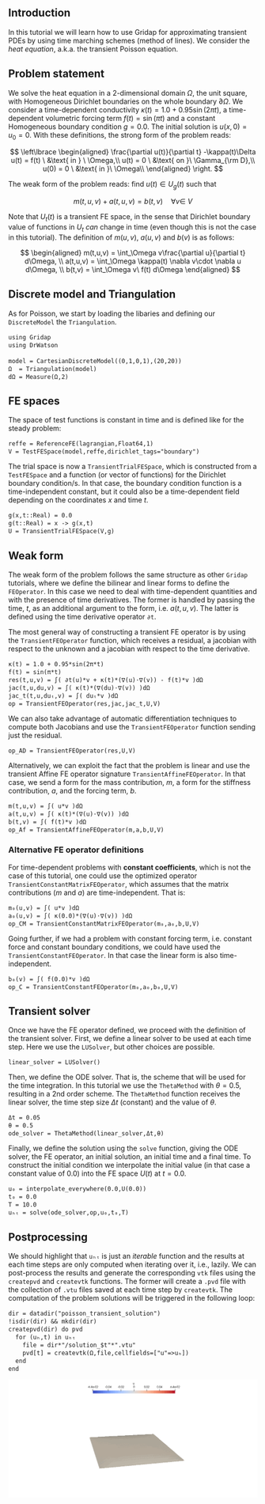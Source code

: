 <!--This file was generated, do not modify it.-->
## Introduction

In this tutorial we will learn how to use Gridap for approximating transient PDEs by using time marching schemes (method of lines). We consider the *heat equation*, a.k.a. the transient Poisson equation.

## Problem statement

We solve the heat equation in a 2-dimensional domain $\Omega$, the unit square, with Homogeneous Dirichlet boundaries on the whole boundary $\partial \Omega$. We consider a time-dependent conductivity $\kappa(t)=1.0 + 0.95\sin(2\pi t)$, a time-dependent volumetric forcing term $f(t) = \sin(\pi t)$ and a constant Homogeneous boundary condition $g = 0.0$. The initial solution is $u(x,0) = u_0 = 0$. With these definitions, the strong form of the problem reads:

$$
\left\lbrace
\begin{aligned}
\frac{\partial u(t)}{\partial t} -\kappa(t)\Delta u(t) = f(t)  \ &\text{ in } \ \Omega,\\
u(t) = 0 \ &\text{ on }\ \Gamma_{\rm D},\\
u(0) = 0 \ &\text{ in }\ \Omega\\
\end{aligned}
\right.
$$

The weak form of the problem reads: find $u(t)\in U_g(t)$ such that

$$
m(t,u,v) + a(t,u,v) = b(t,v)\quad \forall v\in \ V
$$

Note that $U_t(t)$ is a transient FE space, in the sense that Dirichlet boundary value of functions in $U_t$ _can_ change in time (even though this is not the case in this tutorial). The definition of $m(u,v)$, $a(u,v)$ and $b(v)$ is as follows:

$$
\begin{aligned}
m(t,u,v) = \int_\Omega v\frac{\partial u}{\partial t} d\Omega, \\
a(t,u,v) = \int_\Omega \kappa(t) \nabla v\cdot \nabla u d\Omega, \\
b(t,v) = \int_\Omega v\ f(t) d\Omega
\end{aligned}
$$

## Discrete model and Triangulation

As for Poisson, we start by loading the libaries and defining our `DiscreteModel` the `Triangulation`.

````julia:ex1
using Gridap
using DrWatson

model = CartesianDiscreteModel((0,1,0,1),(20,20))
Ω  = Triangulation(model)
dΩ = Measure(Ω,2)
````

## FE spaces

The space of test functions is constant in time and is defined like for the steady problem:

````julia:ex2
reffe = ReferenceFE(lagrangian,Float64,1)
V = TestFESpace(model,reffe,dirichlet_tags="boundary")
````

The trial space is now a `TransientTrialFESpace`, which is constructed from a `TestFESpace` and a function (or vector of functions) for the Dirichlet boundary condition/s. In that case, the boundary condition function is a time-independent constant, but it could also be a time-dependent field depending on the coordinates $x$ and time $t$.

````julia:ex3
g(x,t::Real) = 0.0
g(t::Real) = x -> g(x,t)
U = TransientTrialFESpace(V,g)
````

## Weak form

The weak form of the problem follows the same structure as other `Gridap` tutorials, where we define the bilinear and linear forms to define the `FEOperator`. In this case we need to deal with time-dependent quantities and with the presence of time derivatives. The former is handled by passing the time, $t$, as an additional argument to the form, i.e. $a(t,u,v)$. The latter is defined using the time derivative operator `∂t`.

The most general way of constructing a transient FE operator is by using the `TransientFEOperator` function, which receives a residual, a jacobian with respect to the unknown and a jacobian with respect to the time derivative.

````julia:ex4
κ(t) = 1.0 + 0.95*sin(2π*t)
f(t) = sin(π*t)
res(t,u,v) = ∫( ∂t(u)*v + κ(t)*(∇(u)⋅∇(v)) - f(t)*v )dΩ
jac(t,u,du,v) = ∫( κ(t)*(∇(du)⋅∇(v)) )dΩ
jac_t(t,u,duₜ,v) = ∫( duₜ*v )dΩ
op = TransientFEOperator(res,jac,jac_t,U,V)
````

We can also take advantage of automatic differentiation techniques to compute both Jacobians and use the `TransientFEOperator` function sending just the residual.

````julia:ex5
op_AD = TransientFEOperator(res,U,V)
````

Alternatively, we can exploit the fact that the problem is linear and use the transient Affine FE operator signature `TransientAffineFEOperator`. In that case, we send a form for the mass contribution, $m$, a form for the stiffness contribution, $a$, and the forcing term, $b$.

````julia:ex6
m(t,u,v) = ∫( u*v )dΩ
a(t,u,v) = ∫( κ(t)*(∇(u)⋅∇(v)) )dΩ
b(t,v) = ∫( f(t)*v )dΩ
op_Af = TransientAffineFEOperator(m,a,b,U,V)
````

### Alternative FE operator definitions

For time-dependent problems with **constant coefficients**, which is not the case of this tutorial, one could use the optimized operator `TransientConstantMatrixFEOperator`, which assumes that the matrix contributions ($m$ and $a$) are time-independent. That is:

````julia:ex7
m₀(u,v) = ∫( u*v )dΩ
a₀(u,v) = ∫( κ(0.0)*(∇(u)⋅∇(v)) )dΩ
op_CM = TransientConstantMatrixFEOperator(m₀,a₀,b,U,V)
````

Going further, if we had a problem with constant forcing term, i.e. constant force and constant boundary conditions, we could have used the `TransientConstantFEOperator`. In that case the linear form is also time-independent.

````julia:ex8
b₀(v) = ∫( f(0.0)*v )dΩ
op_C = TransientConstantFEOperator(m₀,a₀,b₀,U,V)
````

## Transient solver

Once we have the FE operator defined, we proceed with the definition of the transient solver. First, we define a linear solver to be used at each time step. Here we use the `LUSolver`, but other choices are possible.

````julia:ex9
linear_solver = LUSolver()
````

Then, we define the ODE solver. That is, the scheme that will be used for the time integration. In this tutorial we use the `ThetaMethod` with $\theta = 0.5$, resulting in a 2nd order scheme. The `ThetaMethod` function receives the linear solver, the time step size $\Delta t$ (constant) and the value of $\theta$.

````julia:ex10
Δt = 0.05
θ = 0.5
ode_solver = ThetaMethod(linear_solver,Δt,θ)
````

Finally, we define the solution using the `solve` function, giving the ODE solver, the FE operator, an initial solution, an initial time and a final time. To construct the initial condition we interpolate the initial value (in that case a constant value of 0.0) into the FE space $U(t)$ at $t=0.0$.

````julia:ex11
u₀ = interpolate_everywhere(0.0,U(0.0))
t₀ = 0.0
T = 10.0
uₕₜ = solve(ode_solver,op,u₀,t₀,T)
````

## Postprocessing

We should highlight that `uₕₜ` is just an _iterable_ function and the results at each time steps are only computed when iterating over it, i.e., lazily. We can post-process the results and generate the corresponding `vtk` files using the `createpvd` and `createvtk` functions. The former will create a `.pvd` file with the collection of `.vtu` files saved at each time step by `createvtk`. The computation of the problem solutions will be triggered in the following loop:

````julia:ex12
dir = datadir("poisson_transient_solution")
!isdir(dir) && mkdir(dir)
createpvd(dir) do pvd
  for (uₕ,t) in uₕₜ
    file = dir*"/solution_$t"*".vtu"
    pvd[t] = createvtk(Ω,file,cellfields=["u"=>uₕ])
  end
end
````

![](/assets/literate_figures/poisson_transient/poisson_transient.gif)


